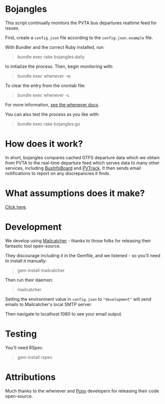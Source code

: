 # Bojangles

This script continually monitors the PVTA bus departures realtime feed for issues.

First, create a `config.json` file according to the `config.json.example` file.

With Bundler and the correct Ruby installed, run:

> bundle exec rake bojangles:daily

to initialize the process. Then, begin monitoring with:

> bundle exec whenever -w

To clear the entry from the crontab file:

> bundle exec whenever -c

For more information, [see the whenever docs](https://github.com/javan/whenever).

You can also test the process as you like with:

> bundle exec rake bojangles:go

# How does it work?

In short, bojangles compares cached GTFS departure data which we obtain from PVTA to the real-time departure feed which serves data to many other services, including [BusInfoBoard](https://github.com/umts/BusInfoBoard) and [PVTrack](https://github.com/umts/pvta-multiplatform). It then sends email notifications to report on any discrepancies it finds.

# What assumptions does it make?

[Click here](https://github.com/umts/bojangles/tree/master/DETAILS.md).

# Development

We develop using [Mailcatcher](http://mailcatcher.me) - thanks to those folks for releasing their fantastic tool open-source.

They discourage including it in the Gemfile, and we listened - so you'll need to install it manually:

> gem install mailcatcher

Then run their daemon:

> mailcatcher

Setting the environment value in `config.json` to `"development"` will send emails to Mailcatcher's local SMTP server.

Then navigate to localhost:1080 to see your email output.

# Testing

You'll need RSpec.

> gem install rspec

# Attributions

Much thanks to the whenever and [Pony](https://github.com/benprew/pony) developers for releasing their code open-source.
